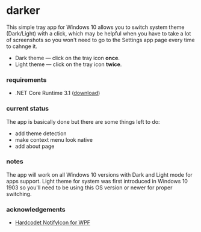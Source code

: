 # darker
This simple tray app for Windows 10 allows you to switch system theme (Dark/Light) with a click, which may be helpful when you have to take a lot of screenshots so you won't need to go to the Settings app page every time to cahnge it. 

- Dark theme — click on the tray icon **once**.
- Light theme — click on the tray icon **twice**.

### requirements

- .NET Core Runtime 3.1 ([download](https://dotnet.microsoft.com/download/dotnet-core/current/runtime))

### current status

The app is basically done but there are some things left to do:

- add theme detection
- make context menu look native
- add about page

### notes

The app will work on all Windows 10 versions with Dark and Light mode for apps support. Light theme for system was first introduced in Windows 10 1903 so you'll need to be using this OS version or newer for proper switching. 

### acknowledgements

- [Hardcodet NotifyIcon for WPF](https://github.com/hardcodet/wpf-notifyicon)
